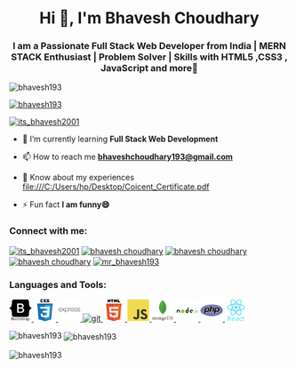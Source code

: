 <h1 align="center">Hi 👋, I'm Bhavesh Choudhary</h1>
<h3 align="center">I am a Passionate Full Stack Web Developer from India | MERN STACK Enthusiast | Problem Solver | Skills with HTML5 ,CSS3 , JavaScript and more🚀</h3>

<p align="left"> <img src="https://komarev.com/ghpvc/?username=bhavesh193&label=Profile%20views&color=0e75b6&style=flat" alt="bhavesh193" /> </p>

<p align="left"> <a href="https://github.com/ryo-ma/github-profile-trophy"><img src="https://github-profile-trophy.vercel.app/?username=bhavesh193" alt="bhavesh193" /></a> </p>

<p align="left"> <a href="https://twitter.com/its_bhavesh2001" target="blank"><img src="https://img.shields.io/twitter/follow/its_bhavesh2001?logo=twitter&style=for-the-badge" alt="its_bhavesh2001" /></a> </p>

- 🌱 I’m currently learning **Full Stack Web Development**

- 📫 How to reach me **bhaveshchoudhary193@gmail.com**

- 📄 Know about my experiences [file:///C:/Users/hp/Desktop/Coicent_Certificate.pdf](file:///C:/Users/hp/Desktop/Coicent_Certificate.pdf)

- ⚡ Fun fact **I am funny😄**

<h3 align="left">Connect with me:</h3>
<p align="left">
<a href="https://twitter.com/its_bhavesh2001" target="blank"><img align="center" src="https://raw.githubusercontent.com/rahuldkjain/github-profile-readme-generator/master/src/images/icons/Social/twitter.svg" alt="its_bhavesh2001" height="30" width="40" /></a>
<a href="https://www.linkedin.com/in/bhaveshchoudhary2001/" target="blank"><img align="center" src="https://raw.githubusercontent.com/rahuldkjain/github-profile-readme-generator/master/src/images/icons/Social/linked-in-alt.svg" alt="bhavesh choudhary" height="30" width="40" /></a>
<a href="https://stackoverflow.com/users/bhavesh choudhary" target="blank"><img align="center" src="https://raw.githubusercontent.com/rahuldkjain/github-profile-readme-generator/master/src/images/icons/Social/stack-overflow.svg" alt="bhavesh choudhary" height="30" width="40" /></a>
<a href="https://fb.com/bhavesh choudhary" target="blank"><img align="center" src="https://raw.githubusercontent.com/rahuldkjain/github-profile-readme-generator/master/src/images/icons/Social/facebook.svg" alt="bhavesh choudhary" height="30" width="40" /></a>
<a href="https://instagram.com/mr_bhavesh193" target="blank"><img align="center" src="https://raw.githubusercontent.com/rahuldkjain/github-profile-readme-generator/master/src/images/icons/Social/instagram.svg" alt="mr_bhavesh193" height="30" width="40" /></a>
</p>

<h3 align="left">Languages and Tools:</h3>
<p align="left"> <a href="https://getbootstrap.com" target="_blank" rel="noreferrer"> <img src="https://raw.githubusercontent.com/devicons/devicon/master/icons/bootstrap/bootstrap-plain-wordmark.svg" alt="bootstrap" width="40" height="40"/> </a> <a href="https://www.w3schools.com/css/" target="_blank" rel="noreferrer"> <img src="https://raw.githubusercontent.com/devicons/devicon/master/icons/css3/css3-original-wordmark.svg" alt="css3" width="40" height="40"/> </a> <a href="https://expressjs.com" target="_blank" rel="noreferrer"> <img src="https://raw.githubusercontent.com/devicons/devicon/master/icons/express/express-original-wordmark.svg" alt="express" width="40" height="40"/> </a> <a href="https://git-scm.com/" target="_blank" rel="noreferrer"> <img src="https://www.vectorlogo.zone/logos/git-scm/git-scm-icon.svg" alt="git" width="40" height="40"/> </a> <a href="https://www.w3.org/html/" target="_blank" rel="noreferrer"> <img src="https://raw.githubusercontent.com/devicons/devicon/master/icons/html5/html5-original-wordmark.svg" alt="html5" width="40" height="40"/> </a> <a href="https://developer.mozilla.org/en-US/docs/Web/JavaScript" target="_blank" rel="noreferrer"> <img src="https://raw.githubusercontent.com/devicons/devicon/master/icons/javascript/javascript-original.svg" alt="javascript" width="40" height="40"/> </a> <a href="https://www.mongodb.com/" target="_blank" rel="noreferrer"> <img src="https://raw.githubusercontent.com/devicons/devicon/master/icons/mongodb/mongodb-original-wordmark.svg" alt="mongodb" width="40" height="40"/> </a> <a href="https://nodejs.org" target="_blank" rel="noreferrer"> <img src="https://raw.githubusercontent.com/devicons/devicon/master/icons/nodejs/nodejs-original-wordmark.svg" alt="nodejs" width="40" height="40"/> </a> <a href="https://www.php.net" target="_blank" rel="noreferrer"> <img src="https://raw.githubusercontent.com/devicons/devicon/master/icons/php/php-original.svg" alt="php" width="40" height="40"/> </a> <a href="https://reactjs.org/" target="_blank" rel="noreferrer"> <img src="https://raw.githubusercontent.com/devicons/devicon/master/icons/react/react-original-wordmark.svg" alt="react" width="40" height="40"/> </a> </p>

<p><img align="left" src="https://github-readme-stats.vercel.app/api/top-langs?username=bhavesh193&show_icons=true&locale=en&layout=compact" alt="bhavesh193" /></p>

<p>&nbsp;<img align="center" src="https://github-readme-stats.vercel.app/api?username=bhavesh193&show_icons=true&locale=en" alt="bhavesh193" /></p>

<p><img align="center" src="https://github-readme-streak-stats.herokuapp.com/?user=bhavesh193&" alt="bhavesh193" /></p>
